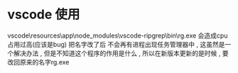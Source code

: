 # vscode 使用

vscode\resources\app\node_modules\vscode-ripgrep\bin\rg.exe 会造成cpu占用过高(应该是bug) 
把名字改了后 不会再有进程出现任务管理器中 , 这虽然是一个解决办法 , 但是不知道这个程序的作用是什么 , 所以在新版本更新的是时候 , 要改回原来的名字rg.exe
